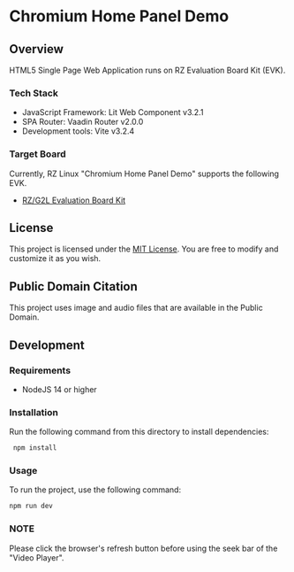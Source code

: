 # Chromium Home Panel Demo

## Overview

HTML5 Single Page Web Application runs on RZ Evaluation Board Kit (EVK).

### Tech Stack

- JavaScript Framework: Lit Web Component v3.2.1
- SPA Router: Vaadin Router v2.0.0
- Development tools: Vite v3.2.4

### Target Board

Currently, RZ Linux "Chromium Home Panel Demo" supports the following EVK.

- [RZ/G2L Evaluation Board Kit](https://www.renesas.com/us/en/products/microcontrollers-microprocessors/rz-mpus/rzg2l-evkit-evaluation-board-kit-rzg2l-mpu)

## License

This project is licensed under the [MIT License](LICENSE.txt). You are free to modify and customize it as you wish.

## Public Domain Citation

This project uses image and audio files that are available in the Public Domain.

## Development

### Requirements

- NodeJS 14 or higher

### Installation

Run the following command from this directory to install dependencies:

```bash
 npm install
```

### Usage

To run the project, use the following command:

```bash
npm run dev
```
### NOTE

Please click the browser's refresh button before using the seek bar of the "Video Player".
